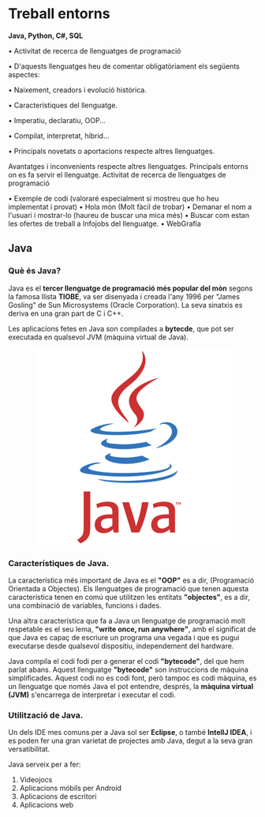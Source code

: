 # Treball entorns
**Java, Python, C#, SQL**

• Activitat de recerca de llenguatges de programació

• D'aquests llenguatges heu de comentar obligatòriament els següents aspectes:

• Naixement, creadors i evolució històrica.

• Característiques del llenguatge.

• Imperatiu, declaratiu, OOP...

• Compilat, interpretat, híbrid...

• Principals novetats o aportacions respecte altres llenguatges.

Avantatges i inconvenients respecte altres llenguatges.
 Principals entorns on es fa servir el llenguatge.
Activitat de recerca de llenguatges de programació

• Exemple de codi (valoraré especialment si mostreu que ho heu implementat i
provat)
• Hola mòn (Molt fàcil de trobar)
• Demanar el nom a l'usuari i mostrar-lo (haureu de buscar una mica més)
• Buscar com estan les ofertes de treball a Infojobs del llenguatge.
• WebGrafia

## Java
### Què és Java?
Java es el **tercer llenguatge de programació més popular del mòn** segons la famosa llista **TIOBE**, va ser disenyada i creada l'any 1996 per "James Gosling" de Sun Microsystems (Oracle Corporation). La seva sinatxis es deriva en una gran part de C i C++. 

Les aplicacions fetes en Java son compilades a **bytecde**, que pot ser executada en qualsevol JVM (màquina virtual de Java).
<p align="center">
  <img src="java1.svg" />
</p>

### Característiques de Java.

La característica més important de Java es el **"OOP"** es a dir, (Programació Orientada a Objectes). Els llenguatges de programació que tenen aquesta característica tenen en comú que utilitzen les entitats **"objectes"**, es a dir, una combinació de variables, funcions i dades.

Una altra característica que fa a Java un llenguatge de programació molt respetable es el seu lema, **"write once, run anywhere"**, amb el significat de que Java es capaç de escriure un programa una vegada i que es pugui executarse desde qualsevol dispositiu, independement del hardware.

Java compila el codi fodi per a generar el codi **"bytecode"**, del que hem parlat abans. Aquest llenguatge **"bytecode"** son instruccions de màquina simplificades. Aquest codi no es codi font, però tampoc es codi màquina, es un llenguatge que només Java el pot entendre, després, la **màquina virtual (JVM)** s'encarrega de interpretar i executar el codi.

### Utilització de Java.

Un dels IDE mes comuns per a Java sol ser **Eclipse**, o també **IntelIJ IDEA**, i es poden fer una gran varietat de projectes amb Java, degut a la seva gran versatibilitat. 

Java serveix per a fer:
  1. Videojocs
  2. Aplicacions móbils per Android
  3. Aplicacions de escritori
  4. Aplicacions web

